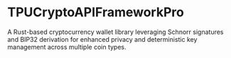# TPUCryptoAPIFrameworkPro
A Rust-based cryptocurrency wallet library leveraging Schnorr signatures and BIP32 derivation for enhanced privacy and deterministic key management across multiple coin types.
